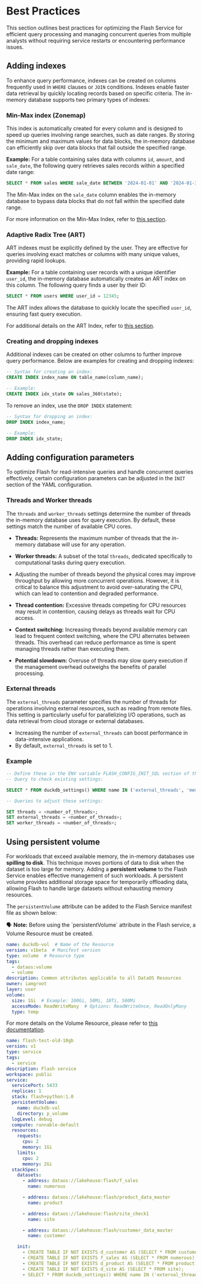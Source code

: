 # Best Practices

This section outlines best practices for optimizing the Flash Service for efficient query processing and managing concurrent queries from multiple analysts without requiring service restarts or encountering performance issues.

## Adding indexes

To enhance query performance, indexes can be created on columns frequently used in `WHERE` clauses or `JOIN` conditions. Indexes enable faster data retrieval by quickly locating records based on specific criteria. The in-memory database supports two primary types of indexes:

### **Min-Max index (Zonemap)**

This index is automatically created for every column and is designed to speed up queries involving range searches, such as date ranges. By storing the minimum and maximum values for data blocks, the in-memory database can efficiently skip over data blocks that fall outside the specified range.

**Example:** For a table containing sales data with columns `id`, `amount`, and `sale_date`, the following query retrieves sales records within a specified date range:

```sql
SELECT * FROM sales WHERE sale_date BETWEEN '2024-01-01' AND '2024-01-31';
```

The Min-Max index on the `sale_date` column enables the in-memory database to bypass data blocks that do not fall within the specified date range.

For more information on the Min-Max Index, refer to [this section](/resources/stacks/flash/minmax/).

### **Adaptive Radix Tree (ART)**

ART indexes must be explicitly defined by the user. They are effective for queries involving exact matches or columns with many unique values, providing rapid lookups.

**Example:** For a table containing user records with a unique identifier `user_id`, the in-memory database automatically creates an ART index on this column. The following query finds a user by their ID:

```sql
SELECT * FROM users WHERE user_id = 12345;
```

The ART index allows the database to quickly locate the specified `user_id`, ensuring fast query execution.

For additional details on the ART Index, refer to [this section](/resources/stacks/flash/art/).

### **Creating and dropping indexes**

Additional indexes can be created on other columns to further improve query performance. Below are examples for creating and dropping indexes:

```sql
-- Syntax for creating an index:
CREATE INDEX index_name ON table_name(column_name);

-- Example:
CREATE INDEX idx_state ON sales_360(state);
```

To remove an index, use the `DROP INDEX` statement:

```sql
-- Syntax for dropping an index:
DROP INDEX index_name;

-- Example:
DROP INDEX idx_state;
```

## Adding configuration parameters

To optimize Flash for read-intensive queries and handle concurrent queries effectively, certain configuration parameters can be adjusted in the `INIT` section of the YAML configuration.

### **Threads and Worker threads**

The `threads` and `worker_threads` settings determine the number of threads the in-memory database uses for query execution. By default, these settings match the number of available CPU cores.

- **Threads:** Represents the maximum number of threads that the in-memory database will use for any operation.
- **Worker threads:** A subset of the total `threads`, dedicated specifically to computational tasks during query execution.

- Adjusting the number of threads beyond the physical cores may improve throughput by allowing more concurrent operations. However, it is critical to balance this adjustment to avoid over-saturating the CPU, which can lead to contention and degraded performance.
- **Thread contention:** Excessive threads competing for CPU resources may result in contention, causing delays as threads wait for CPU access.
- **Context switching:** Increasing threads beyond available memory can lead to frequent context switching, where the CPU alternates between threads. This overhead can reduce performance as time is spent managing threads rather than executing them.
- **Potential slowdown:** Overuse of threads may slow query execution if the management overhead outweighs the benefits of parallel processing.

### **External threads**

The `external_threads` parameter specifies the number of threads for operations involving external resources, such as reading from remote files. This setting is particularly useful for parallelizing I/O operations, such as data retrieval from cloud storage or external databases.

- Increasing the number of `external_threads` can boost performance in data-intensive applications.
- By default, `external_threads` is set to 1.

### **Example**

```sql
-- Define these in the ENV variable FLASH_CONFIG_INIT_SQL section of the service YAML.
-- Query to check existing settings:

SELECT * FROM duckdb_settings() WHERE name IN ('external_threads', 'memory_limit', 'threads', 'worker_threads');

-- Queries to adjust these settings:

SET threads = <number_of_threads>;
SET external_threads = <number_of_threads>;
SET worker_threads = <number_of_threads>;
```

## Using persistent volume

For workloads that exceed available memory, the in-memory databases use **spilling to disk**. This technique moves portions of data to disk when the dataset is too large for memory. Adding a **persistent volume** to the Flash Service enables effective management of such workloads. A persistent volume provides additional storage space for temporarily offloading data, allowing Flash to handle large datasets without exhausting memory resources.

The `persistentVolume` attribute can be added to the Flash Service manifest file as shown below:

<aside class="callout">
🗣 <b>Note:</b> Before using the `persistentVolume` attribute in the Flash service, a Volume Resource must be created.

```yaml
name: duckdb-vol  # Name of the Resource
version: v1beta  # Manifest version
type: volume  # Resource type
tags: 
  - dataos:volume 
  - volume 
description: Common attributes applicable to all DataOS Resources
owner: iamgroot
layer: user
volume:
  size: 1Gi  # Example: 100Gi, 50Mi, 10Ti, 500Mi
  accessMode: ReadWriteMany  # Options: ReadWriteOnce, ReadOnlyMany
  type: temp
```

For more details on the Volume Resource, please refer to [this documentation](https://dataos.info/resources/volume/).

</aside>

```yaml
name: flash-test-old-10gb
version: v1
type: service
tags:
  - service
description: Flash service
workspace: public
service:
  servicePort: 5433
  replicas: 1
  stack: flash+python:1.0
  persistentVolume:
    name: duckdb-vol
    directory: p_volume
  logLevel: debug
  compute: runnable-default
  resources:
    requests:
      cpu: 2
      memory: 1Gi
    limits:
      cpu: 2
      memory: 2Gi
  stackSpec:
    datasets:
      - address: dataos://lakehouse:flash/f_sales
        name: numerous

      - address: dataos://lakehouse:flash/product_data_master
        name: product

      - address: dataos://lakehouse:flash/site_check1
        name: site

      - address: dataos://lakehouse:flash/customer_data_master
        name: customer

    init:
      - CREATE TABLE IF NOT EXISTS d_customer AS (SELECT * FROM customer);
      - CREATE TABLE IF NOT EXISTS f_sales AS (SELECT * FROM numerous);
      - CREATE TABLE IF NOT EXISTS d_product AS (SELECT * FROM product);
      - CREATE TABLE IF NOT EXISTS d_site AS (SELECT * FROM site);
      - SELECT * FROM duckdb_settings() WHERE name IN ('external_threads', 'memory_limit', 'threads', 'worker_threads', 'checkpoint_threshold');
```